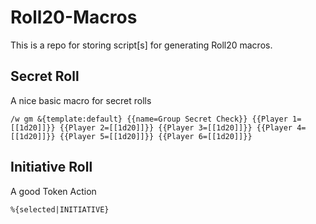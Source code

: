 # Roll20-Macros

This is a repo for storing script[s] for generating Roll20 macros.

## Secret Roll

A nice basic macro for secret rolls

```
/w gm &{template:default} {{name=Group Secret Check}} {{Player 1=[[1d20]]}} {{Player 2=[[1d20]]}} {{Player 3=[[1d20]]}} {{Player 4=[[1d20]]}} {{Player 5=[[1d20]]}} {{Player 6=[[1d20]]}}
```

## Initiative Roll

A good Token Action

```
%{selected|INITIATIVE}
```
